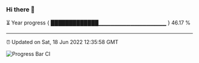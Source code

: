 ### Hi there 👋

⏳ Year progress { █████████████▁▁▁▁▁▁▁▁▁▁▁▁▁▁▁▁▁ } 46.17 %

---

⏰ Updated on Sat, 18 Jun 2022 12:35:58 GMT

![Progress Bar CI](https://github.com/ZhaoGui/ZhaoGui/workflows/Progress%20Bar%20CI/badge.svg)
